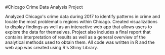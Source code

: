 #Chicago Crime Data Analysis Project

Analyzed Chicago's crime data during 2017 to identify patterns in crime and locate the most problematic regions within Chicago. Created visualizations to display findings as well as an interactive web app that allows users to explore the data for themselves. Project also includes a final report that contains interpretation of results as well as a general overview of the analytical methods used to obtain them. All code was written in R and the web app was created using R's Shiny Library.
